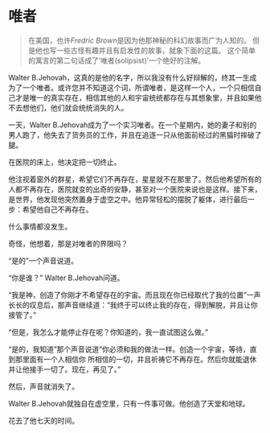 唯者
=====

> 在美国，也许*Fredric Brown*是因为他那神秘的科幻故事而广为人知的。
> 但是他也写一些古怪有趣并且有启发性的故事，就象下面的这篇。
> 这个简单的寓言的第二句话成了’唯者(solipsist)’一个绝好的注解。

Walter B.Jehovah，这真的是他的名字，所以我没有什么好辩解的，终其一生成为了一个唯者。或许您并不知道这个词，所谓唯者，是这样一个人，一个只相信自己才是唯一的真实存在，相信其他的人和宇宙统统都存在与其想象里，并且如果他不去想他们，他们就会统统消失的人。

一天，Walter B.Jehovah成为了一个实习唯者。在一个星期内，她的妻子和别的男人跑了，他失去了货务员的工作，并且在追逐一只从他面前经过的黑猫时摔破了腿。

在医院的床上，他决定把一切终止。

他注视着窗外的群星，希望它们不再存在，星星就不在那里了。然后他希望所有的人都不再存在，医院就变的出奇的安静，甚至对一个医院来说也是这样。接下来，是世界，他发现他突然置身于虚空之中。他异常轻松的摆脱了躯体，进行最后一步：希望他自己不再存在。

什么事情都没发生。

奇怪，他想着，那是对唯者的界限吗？

“是的”一个声音说道。

“你是谁？” Walter B.Jehovah问道。

“我是神，创造了你刚才不希望存在的宇宙。而且现在你已经取代了我的位置”一声长长的叹息后，那声音继续道：“我终于可以终止我的存在，得到解脱，并且让你接管了。”

“但是，我怎么才能停止存在呢？你知道的，我一直试图这么做。”

“是的，我知道”那个声音说道“你必须和我的做法一样。创造一个宇宙，等待，直到那里面有一个人相信你
所相信的一切，并且祈祷它不再存在。然后你就能退休并让他接手一切了。现在，再见了。”

然后，声音就消失了。

Walter B.Jehovah就独自在虚空里，只有一件事可做。他创造了天堂和地球。

花去了他七天的时间。

